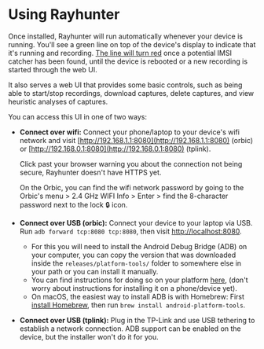# Using Rayhunter

Once installed, Rayhunter will run automatically whenever your device is running. You'll see a green line on top of the device's display to indicate that it's running and recording. [The line will turn red](#red) once a potential IMSI catcher has been found, until the device is rebooted or a new recording is started through the web UI.

It also serves a web UI that provides some basic controls, such as being able to start/stop recordings, download captures, delete captures, and view heuristic analyses of captures.

You can access this UI in one of two ways:

* **Connect over wifi:** Connect your phone/laptop to your device's wifi
  network and visit [http://192.168.1.1:8080](http://192.168.1.1:8080) (orbic)
  or [http://192.168.0.1:8080](http://192.168.0.1:8080) (tplink).

  Click past your browser warning you about the connection not being secure, Rayhunter doesn't have HTTPS yet.

  On the Orbic, you can find the wifi network password by going to the Orbic's menu > 2.4 GHz WIFI Info > Enter > find the 8-character password next to the lock 🔒 icon.
* **Connect over USB (orbic):** Connect your device to your laptop via USB. Run `adb forward tcp:8080 tcp:8080`, then visit [http://localhost:8080](http://localhost:8080).
    * For this you will need to install the Android Debug Bridge (ADB) on your computer, you can copy the version that was downloaded inside the `releases/platform-tools/` folder to somewhere else in your path or you can install it manually.
    * You can find instructions for doing so on your platform [here](https://www.xda-developers.com/install-adb-windows-macos-linux/#how-to-set-up-adb-on-your-computer), (don't worry about instructions for installing it on a phone/device yet).
    * On macOS, the easiest way to install ADB is with Homebrew: First [install Homebrew](https://brew.sh/), then run `brew install android-platform-tools`.
* **Connect over USB (tplink):** Plug in the TP-Link and use USB tethering to establish a network connection. ADB support can be enabled on the device, but the installer won't do it for you.
